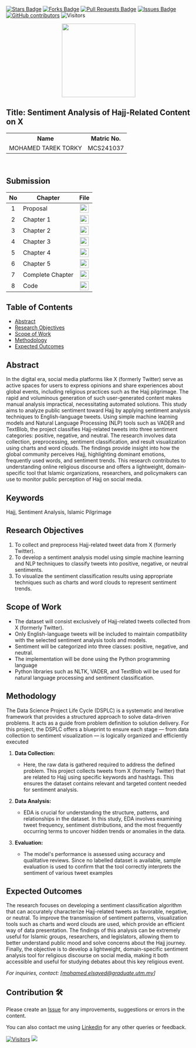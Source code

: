 <a href="https://github.com/drshahizan/research-design/stargazers"><img src="https://img.shields.io/github/stars/drshahizan/research-design" alt="Stars Badge"/></a>
<a href="https://github.com/drshahizan/research-design/network/members"><img src="https://img.shields.io/github/forks/drshahizan/research-design" alt="Forks Badge"/></a>
<a href="https://github.com/drshahizan/research-design/pulls"><img src="https://img.shields.io/github/issues-pr/drshahizan/research-design" alt="Pull Requests Badge"/></a>
<a href="https://github.com/drshahizan/research-design"><img src="https://img.shields.io/github/issues/drshahizan/research-design" alt="Issues Badge"/></a>
<a href="https://github.com/drshahizan/research-design/graphs/contributors"><img alt="GitHub contributors" src="https://img.shields.io/github/contributors/drshahizan/research-design?color=2b9348"></a>
![Visitors](https://api.visitorbadge.io/api/visitors?path=https%3A%2F%2Fgithub.com%2Fdrshahizan%2BDM&labelColor=%23d9e3f0&countColor=%23697689&style=flat)




<p align="center">
  <img height="200px" src="https://github.com/user-attachments/assets/e9d581aa-1e36-4f20-99d0-9f39217ed500" />
</p>

## Title: Sentiment Analysis of Hajj-Related Content on X

<table align="center">
  <tr>
    <th>Name</th>
    <th>Matric No.</th>
  </tr>
  <tr>
    <td>MOHAMED TAREK TORKY</td>
    <td>MCS241037</td>
  </tr>

</table>
<br>


## Submission

| No  | Chapter     |                                                 File |
| :-: | ---------- | :---------------------------------------------------------------------------------------------------: |
|  1  | Proposal | <a href="Proposal - Mohamed Tarek Torky/"><img src="../../../../images/pdf.svg" width="24px" height="24px"></a> |
|  2  | Chapter 1 | <a href="./Chapter 1/"><img src="../../../../images/folder.png" width="24px" height="24px"></a> |
|  3  | Chapter 2 | <a href="./Chapter 2/"><img src="../../../../images/folder.png" width="24px" height="24px"></a> |
|  4  | Chapter 3 | <a href="./Chapter 3/"><img src="../../../../images/folder.png" width="24px" height="24px"></a> |
|  5  | Chapter 4 | <a href="./Chapter 4/"><img src="../../../../images/folder.png" width="24px" height="24px"></a> |
|  6  | Chapter 5 | <a href="./Chapter 5/"><img src="../../../../images/folder.png" width="24px" height="24px"></a> |
|  7  | Complete Chapter | <a href="Full Chapter/"><img src="../../../../images/folder.png" width="24px" height="24px"></a> |
|  8  | Code | <a href="https://colab.research.google.com/drive/1mcvQVm2aUqsRAK6jVAqirBnsCfAEoVU-?usp=sharing"><img src="../../../../images/folder.png" width="24px" height="24px"></a> |




## Table of Contents
- [Abstract](#abstract)
- [Research Objectives](#research-objectives)
- [Scope of Work](#scope-of-work)
- [Methodology](#methodology)
- [Expected Outcomes](#expected-outcomes)

## Abstract

  In the digital era, social media platforms like X (formerly Twitter) serve as active spaces for users to express opinions and share experiences about global events, including religious practices such as the Hajj pilgrimage. The rapid and voluminous generation of such user-generated content makes manual analysis impractical, necessitating automated solutions. This study aims to analyze public sentiment toward Hajj by applying sentiment analysis techniques to English-language tweets. Using simple machine learning models and Natural Language Processing (NLP) tools such as VADER and TextBlob, the project classifies Hajj-related tweets into three sentiment categories: positive, negative, and neutral. The research involves data collection, preprocessing, sentiment classification, and result visualization using charts and word clouds. The findings provide insight into how the global community perceives Hajj, highlighting dominant emotions, frequently used words, and sentiment trends. This research contributes to understanding online religious discourse and offers a lightweight, domain-specific tool that Islamic organizations, researchers, and policymakers can use to monitor public perception of Hajj on social media.

## Keywords

Hajj, Sentiment Analysis, Islamic Pilgrimage

## Research Objectives

1. To collect and preprocess Hajj-related tweet data from X (formerly Twitter).
2. To develop a sentiment analysis model using simple machine learning and NLP techniques to classify tweets into positive, negative, or neutral sentiments.
3. To visualize the sentiment classification results using appropriate techniques such as charts and word clouds to represent sentiment trends.

## Scope of Work
- The dataset will consist exclusively of Hajj-related tweets collected from X (formerly Twitter).
- Only English-language tweets will be included to maintain compatibility with the selected sentiment analysis tools and models.
- Sentiment will be categorized into three classes: positive, negative, and neutral.
- The implementation will be done using the Python programming language
- Python libraries such as NLTK, VADER, and TextBlob will be used for natural language processing and sentiment classification.

## Methodology

The Data Science Project Life Cycle (DSPLC) is a systematic and iterative framework that provides a structured approach to solve data-driven problems. It acts as a guide from problem definition to solution delivery. For this project, the DSPLC offers a blueprint to ensure each stage — from data collection to sentiment visualization — is logically organized and efficiently executed

1. **Data Collection:**
   - Here, the raw data is gathered required to address the defined problem. This project collects tweets from X (formerly Twitter) that are related to Hajj using specific keywords and hashtags. This ensures the dataset contains relevant and targeted content needed for sentiment analysis.
     
2. **Data Analysis:**
   - EDA is crucial for understanding the structure, patterns, and relationships in the dataset. In this study, EDA involves examining tweet frequency, sentiment distributions, and the most frequently occurring terms to uncover hidden trends or anomalies in the data.

3. **Evaluation:**
   - The model's performance is assessed using accuracy and qualitative reviews. Since no labelled dataset is available, sample evaluation is used to confirm that the tool correctly interprets the sentiment of various tweet examples

## Expected Outcomes

  The research focuses on developing a sentiment classification algorithm that can accurately characterize Hajj-related tweets as favorable, negative, or neutral. To improve the transmission of sentiment patterns, visualization tools such as charts and word clouds are used, which provide an efficient way of data presentation. The findings of this analysis can be extremely useful for Islamic groups, researchers, and legislators, allowing them to better understand public mood and solve concerns about the Hajj journey. Finally, the objective is to develop a lightweight, domain-specific sentiment analysis tool for religious discourse on social media, making it both accessible and useful for studying debates about this key religious event.

*For inquiries, contact: [mohamed.elsayed@graduate.utm.my]*

## Contribution 🛠️

Please create an [Issue](https://github.com/drshahizan/special-topic-data-engineering/issues) for any improvements, suggestions or errors in the content.

You can also contact me using [Linkedin](https://www.linkedin.com/in/mdtorky/) for any other queries or feedback.

[![Visitors](https://api.visitorbadge.io/api/visitors?path=https%3A%2F%2Fgithub.com%2Fdrshahizan&labelColor=%23697689&countColor=%23555555&style=plastic)](https://visitorbadge.io/status?path=https%3A%2F%2Fgithub.com%2Fdrshahizan)
![](https://hit.yhype.me/github/profile?user_id=81284918)
